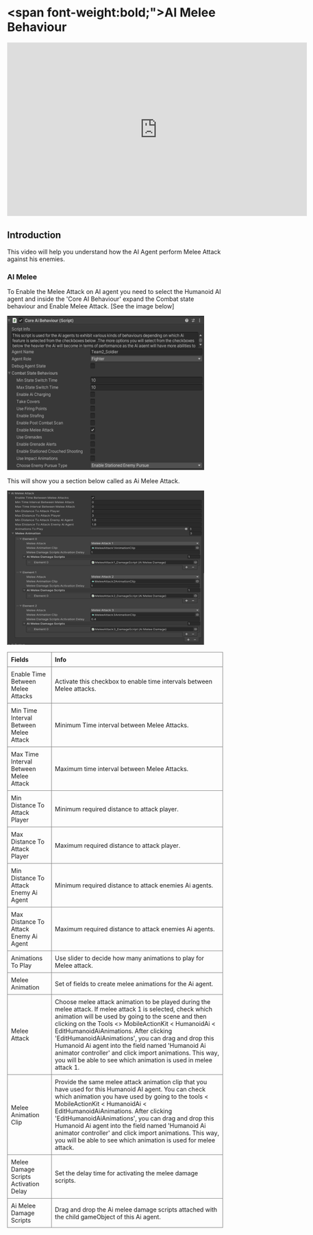 # <span font-weight:bold;">AI Melee Behaviour</span>

<div class="video-container">
    <iframe width="700" height="405" src="https://www.youtube.com/embed/hVD0wtHb4UM?si=PUNwfF04UUhETk_2" title="YouTube video player" frameborder="0" allow="accelerometer; autoplay; clipboard-write; encrypted-media; gyroscope; picture-in-picture; web-share" referrerpolicy="strict-origin-when-cross-origin" allowfullscreen></iframe>
</div>

## Introduction
This video will help you understand how the AI Agent perform Melee Attack against his enemies.


### AI Melee 
To Enable the Melee Attack on AI agent you need to select the Humanoid AI agent and inside the 'Core AI Behaviour' expand the Combat state behaviour and Enable Melee Attack.
[See the image below]

<img src="Images/enableMelee.png" alt="alt text" width="460" height="360">

This will show you a section below called as Ai Melee Attack.

<img src="Images/AIMelee.png" alt="alt text" width="460" height="360">

<style>
    .custom-table {
        border-collapse: collapse;
        width: 100%;
    }
    .custom-table th, .custom-table td {
        border: 1px solid grey;
        padding: 8px;
        text-align: left;
    }
</style>

<table class="custom-table">
    <tr>
        <th>Fields</th>
        <th>Info</th>
    </tr>
    <tr>
        <td>Enable Time Between Melee Attacks</td>
        <td>Activate this checkbox to enable time intervals between Melee attacks.</td>
    </tr>
    <tr>
        <td>Min Time Interval Between Melee Attack</td>
        <td>Minimum Time interval between Melee Attacks.</td>
    </tr>
    <tr>
        <td>Max Time Interval Between Melee Attack</td>
        <td>Maximum time interval between Melee Attacks.</td>
    </tr>
    <tr>
        <td>Min Distance To Attack Player</td>
        <td>Minimum required distance to attack player.</td>
    </tr>
    <tr>
        <td>Max Distance To Attack Player</td>
        <td>Maximum required distance to attack player.</td>
    </tr>
    <tr>
        <td>Min Distance To Attack Enemy Ai Agent</td>
        <td>Minimum required distance to attack enemies Ai agents.</td>
    </tr>
    <tr>
        <td>Max Distance To Attack Enemy Ai Agent</td>
        <td>Maximum required distance to attack enemies Ai agents.</td>
    </tr>
    <tr>
        <td>Animations To Play</td>
        <td>Use slider to decide how many animations to play for Melee attack.</td>
    </tr>
    <tr>
        <td>Melee Animation</td>
        <td>Set of fields to create melee animations for the Ai agent.</td>
    </tr>
    <tr>
        <td>Melee Attack</td>
        <td>Choose melee attack animation to be played during the melee attack. If melee attack 1 is selected, check which animation will be used by going to the scene and then clicking on the Tools <> MobileActionKit < HumanoidAi < EditHumanoidAiAnimations. After clicking 'EditHumanoidAiAnimations', you can drag and drop this Humanoid Ai agent into the field named 'Humanoid Ai animator controller' and click import animations. This way, you will be able to see which animation is used in melee attack 1.</td>
    </tr>
    <tr>
        <td>Melee Animation Clip</td>
        <td>Provide the same melee attack animation clip that you have used for this Humanoid AI agent. You can check which animation you have used by going to the tools < MobileActionKit < HumanoidAi < EditHumanoidAiAnimations. After clicking 'EditHumanoidAiAnimations', you can drag and drop this Humanoid Ai agent into the field named 'Humanoid Ai animator controller' and click import animations. This way, you will be able to see which animation is used for melee attack.</td>
    </tr>
    <tr>
        <td>Melee Damage Scripts Activation Delay</td>
        <td>Set the delay time for activating the melee damage scripts.</td>
    </tr>
    <tr>
        <td>Ai Melee Damage Scripts</td>
        <td>Drag and drop the Ai melee damage scripts attached with the child gameObject of this Ai agent.</td>
    </tr>
</table>





